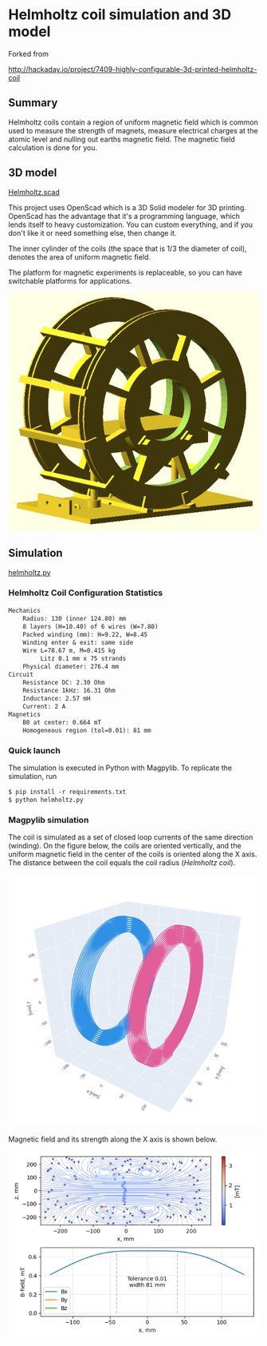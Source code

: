 # Helmholtz coil simulation and 3D model

Forked from

http://hackaday.io/project/7409-highly-configurable-3d-printed-helmholtz-coil

## Summary

Helmholtz coils contain a region of uniform magnetic field which is common used to measure the strength of magnets, measure electrical charges at the atomic level and nulling out earths magnetic field. The magnetic field calculation is done for you.


## 3D model

[Helmholtz.scad](Helmholtz.scad)

This project uses OpenScad which is a 3D Solid modeler for 3D printing. OpenScad has the advantage that it's a programming language, which lends itself to heavy customization. You can custom everything, and if you don't like it or need something else, then change it.

The inner cylinder of the coils (the space that is 1/3 the diameter of coil), denotes the area of uniform magnetic field.

The platform for magnetic experiments is replaceable, so you can have switchable platforms for applications.

![](screenshots/3dmodel.png)

## Simulation

[helmholtz.py](helmholtz.py)

### Helmholtz Coil Configuration Statistics

    Mechanics
        Radius: 130 (inner 124.80) mm
        8 layers (H=10.40) of 6 wires (W=7.80)
        Packed winding (mm): H=9.22, W=8.45
        Winding enter & exit: same side
        Wire L=78.67 m, M=0.415 kg
             Litz 0.1 mm x 75 strands
        Physical diameter: 276.4 mm
    Circuit
        Resistance DC: 2.30 Ohm
        Resistance 1kHz: 16.31 Ohm
        Inductance: 2.57 mH
        Current: 2 A
    Magnetics
        B0 at center: 0.664 mT
        Homogeneous region (tol=0.01): 81 mm


### Quick launch

The simulation is executed in Python with Magpylib. To replicate the simulation, run

```
$ pip install -r requirements.txt
$ python helmholtz.py
```

### Magpylib simulation

The coil is simulated as a set of closed loop currents of the same direction (winding).
On the figure below, the coils are oriented vertically, and the uniform magnetic field in the center of the coils is oriented along the X axis.
The distance between the coil equals the coil radius (*Helmholtz coil*).

![](screenshots/plotly.png)

Magnetic field and its strength along the X axis is shown below.

![](screenshots/magnetic_plot.png)
